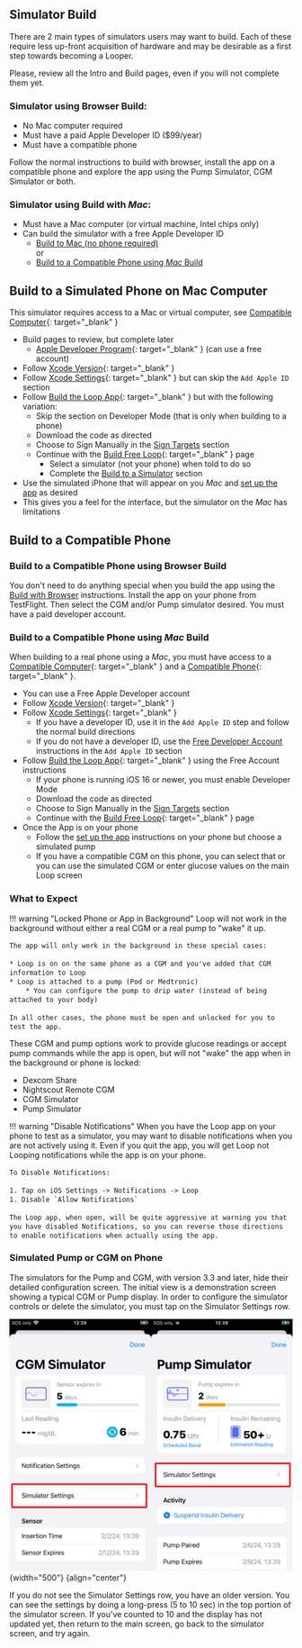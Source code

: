 ## Simulator Build

There are 2 main types of simulators users may want to build. Each of these require less up-front acquisition of hardware and may be desirable as a first step towards becoming a Looper.

Please, review all the Intro and Build pages, even if you will not complete them yet.

### Simulator using Browser Build:

* No Mac computer required
* Must have a paid Apple Developer ID ($99/year)
* Must have a compatible phone

Follow the normal instructions to build with browser, install the app on a compatible phone and explore the app using the Pump Simulator, CGM Simulator or both.

### Simulator using Build with *Mac*:

* Must have a Mac computer (or virtual machine, Intel chips only)
* Can build the simulator with a free Apple Developer ID
    * [Build to Mac (no phone required)](#build-to-a-simulated-phone-on-mac-computer)<br>
    or
    * [Build to a Compatible Phone using *Mac* Build](#build-to-a-compatible-phone-using-mac-build)

## Build to a Simulated Phone on Mac Computer

This simulator requires access to a Mac or virtual computer, see [Compatible Computer](../build/computer.md){: target="_blank" }

* Build pages to review, but complete later
    * [Apple Developer Program](../build/apple-developer.md){: target="_blank" } (can use a free account)
* Follow [Xcode Version](../build/xcode-version.md){: target="_blank" }
* Follow [Xcode Settings](../build/xcode-settings.md){: target="_blank" } but can skip the `Add Apple ID` section
* Follow [Build the Loop App](../build/build-app.md){: target="_blank" } but with the following variation:
    * Skip the section on Developer Mode (that is only when building to a phone)
    * Download the code as directed
    * Choose to Sign Manually in the [Sign Targets](../build/build-app.md#sign-targets) section
    * Continue with the [Build Free Loop](../build/build-free-loop.md){: target="_blank" } page
        * Select a simulator (not your phone) when told to do so
        * Complete the [Build to a Simulator](../build/build-free-loop.md#build-to-a-simulator) section
* Use the simulated iPhone that will appear on you *Mac* and [set up the app](../loop-3/loop-3-overview.md) as desired
* This gives you a feel for the interface, but the simulator on the *Mac* has limitations

## Build to a Compatible Phone

### Build to a Compatible Phone using Browser Build

You don't need to do anything special when you build the app using the [Build with Browser](../browser/bb-overview.md) instructions. Install the app on your phone from TestFlight. Then select the CGM and/or Pump simulator desired. You must have a paid developer account.

### Build to a Compatible Phone using *Mac* Build

When building to a real phone using a *Mac*, you must have access to a [Compatible Computer](../build/computer.md){: target="_blank" } and a [Compatible Phone](../build/phone.md){: target="_blank" }.

* You can use a Free Apple Developer account
* Follow [Xcode Version](../build/xcode-version.md){: target="_blank" }
* Follow [Xcode Settings](../build/xcode-settings.md){: target="_blank" }
    * If you have a developer ID, use it in the `Add Apple ID` step and follow the normal build directions
    * If you do not have a developer ID, use the [Free Developer Account](../build/xcode-settings.md#free-developer-account) instructions in the `Add Apple ID` section
* Follow [Build the Loop App](../build/build-app.md){: target="_blank" } using the Free Account instructions
    * If your phone is running iOS 16 or newer, you must enable Developer Mode
    * Download the code as directed
    * Choose to Sign Manually in the [Sign Targets](../build/build-app.md#sign-targets) section
    * Continue with the [Build Free Loop](../build/build-free-loop.md){: target="_blank" } page
* Once the App is on your phone
    * Follow the [set up the app](../loop-3/loop-3-overview.md) instructions on your phone but choose a simulated pump
    * If you have a compatible CGM on this phone, you can select that or you can use the simulated CGM or enter glucose values on the main Loop screen

### What to Expect

!!! warning "Locked Phone or App in Background"
    Loop will not work in the background without either a real CGM or a real pump to "wake" it up.
    
    The app will only work in the background in these special cases:

    * Loop is on on the same phone as a CGM and you've added that CGM information to Loop
    * Loop is attached to a pump (Pod or Medtronic)
        * You can configure the pump to drip water (instead of being attached to your body)

    In all other cases, the phone must be open and unlocked for you to test the app.

These CGM and pump options work to provide glucose readings or accept pump commands while the app is open, but will not "wake" the app when in the background or phone is locked:

* Dexcom Share
* Nightscout Remote CGM
* CGM Simulator
* Pump Simulator

!!! warning "Disable Notifications"
    When you have the Loop app on your phone to test as a simulator, you may want to disable notifications when you are not actively using it. Even if you quit the app, you will get Loop not Looping notifications while the app is on your phone.

    To Disable Notifications:

    1. Tap on iOS Settings -> Notifications -> Loop
    1. Disable `Allow Notifications`

    The Loop app, when open, will be quite aggressive at warning you that you have disabled Notifications, so you can reverse those directions to enable notifications when actually using the app.

### Simulated Pump or CGM on Phone

The simulators for the Pump and CGM, with version 3.3 and later, hide their detailed configuration screen. The initial view is a demonstration screen showing a typical CGM or Pump display. In order to configure the simulator controls or delete the simulator, you must tap on the Simulator Settings row. 

![tap on simulator settings row to get to controls](img/update-simulators.svg){width="500"}
{align="center"}

If you do not see the Simulator Settings row, you have an older version. You can see the settings by doing a long-press (5 to 10 sec) in the top portion of the simulator screen. If you've counted to 10 and the display has not updated yet, then return to the main screen, go back to the simulator screen, and try again.